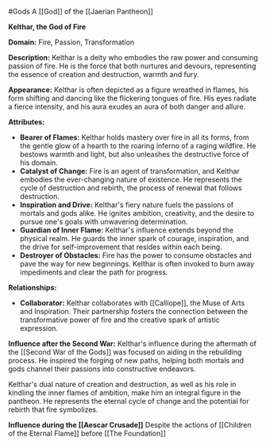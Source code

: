 #Gods 
A [[God]] of the [[Jaerian Pantheon]]

**Kelthar, the God of Fire**

**Domain:** Fire, Passion, Transformation

**Description:**
Kelthar is a deity who embodies the raw power and consuming passion of fire. He is the force that both nurtures and devours, representing the essence of creation and destruction, warmth and fury.

**Appearance:**
Kelthar is often depicted as a figure wreathed in flames, his form shifting and dancing like the flickering tongues of fire. His eyes radiate a fierce intensity, and his aura exudes an aura of both danger and allure.

**Attributes:**
- **Bearer of Flames:** Kelthar holds mastery over fire in all its forms, from the gentle glow of a hearth to the roaring inferno of a raging wildfire. He bestows warmth and light, but also unleashes the destructive force of his domain.
- **Catalyst of Change:** Fire is an agent of transformation, and Kelthar embodies the ever-changing nature of existence. He represents the cycle of destruction and rebirth, the process of renewal that follows destruction.
- **Inspiration and Drive:** Kelthar's fiery nature fuels the passions of mortals and gods alike. He ignites ambition, creativity, and the desire to pursue one's goals with unwavering determination.
- **Guardian of Inner Flame:** Kelthar's influence extends beyond the physical realm. He guards the inner spark of courage, inspiration, and the drive for self-improvement that resides within each being.
- **Destroyer of Obstacles:** Fire has the power to consume obstacles and pave the way for new beginnings. Kelthar is often invoked to burn away impediments and clear the path for progress.

**Relationships:**
- **Collaborator:** Kelthar collaborates with [[Calliope]], the Muse of Arts and Inspiration. Their partnership fosters the connection between the transformative power of fire and the creative spark of artistic expression.

**Influence after the Second War:**
Kelthar's influence during the aftermath of the [[Second War of the Gods]] was focused on aiding in the rebuilding process. He inspired the forging of new paths, helping both mortals and gods channel their passions into constructive endeavors.

Kelthar's dual nature of creation and destruction, as well as his role in kindling the inner flames of ambition, make him an integral figure in the pantheon. He represents the eternal cycle of change and the potential for rebirth that fire symbolizes.

**Influence during the [[Aescar Crusade]]**
Despite the actions of [[Children of the Eternal Flame]] before [[The Foundation]] 